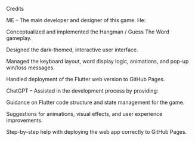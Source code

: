 Credits 

ME – The main developer and designer of this game. He:

Conceptualized and implemented the Hangman / Guess The Word gameplay.

Designed the dark-themed, interactive user interface.

Managed the keyboard layout, word display logic, animations, and pop-up win/loss messages.

Handled deployment of the Flutter web version to GitHub Pages.

ChatGPT – Assisted in the development process by providing:

Guidance on Flutter code structure and state management for the game.

Suggestions for animations, visual effects, and user experience improvements.

Step-by-step help with deploying the web app correctly to GitHub Pages.
